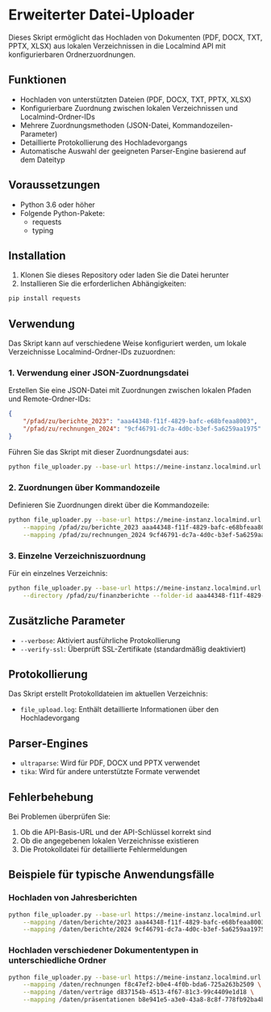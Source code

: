 # Erweiterter Datei-Uploader

Dieses Skript ermöglicht das Hochladen von Dokumenten (PDF, DOCX, TXT, PPTX, XLSX) aus lokalen Verzeichnissen in die Localmind API mit konfigurierbaren Ordnerzuordnungen.

## Funktionen

- Hochladen von unterstützten Dateien (PDF, DOCX, TXT, PPTX, XLSX) 
- Konfigurierbare Zuordnung zwischen lokalen Verzeichnissen und Localmind-Ordner-IDs
- Mehrere Zuordnungsmethoden (JSON-Datei, Kommandozeilen-Parameter)
- Detaillierte Protokollierung des Hochladevorgangs
- Automatische Auswahl der geeigneten Parser-Engine basierend auf dem Dateityp

## Voraussetzungen

- Python 3.6 oder höher
- Folgende Python-Pakete:
  - requests
  - typing

## Installation

1. Klonen Sie dieses Repository oder laden Sie die Datei herunter
2. Installieren Sie die erforderlichen Abhängigkeiten:

```bash
pip install requests
```

## Verwendung

Das Skript kann auf verschiedene Weise konfiguriert werden, um lokale Verzeichnisse Localmind-Ordner-IDs zuzuordnen:

### 1. Verwendung einer JSON-Zuordnungsdatei

Erstellen Sie eine JSON-Datei mit Zuordnungen zwischen lokalen Pfaden und Remote-Ordner-IDs:

```json
{
    "/pfad/zu/berichte_2023": "aaa44348-f11f-4829-bafc-e68bfeaa8003",
    "/pfad/zu/rechnungen_2024": "9cf46791-dc7a-4d0c-b3ef-5a6259aa1975"
}
```

Führen Sie das Skript mit dieser Zuordnungsdatei aus:

```bash
python file_uploader.py --base-url https://meine-instanz.localmind.url --api-key IHR_API_SCHLÜSSEL --mapping-file zuordnungen.json
```

### 2. Zuordnungen über Kommandozeile

Definieren Sie Zuordnungen direkt über die Kommandozeile:

```bash
python file_uploader.py --base-url https://meine-instanz.localmind.url --api-key IHR_API_SCHLÜSSEL \
    --mapping /pfad/zu/berichte_2023 aaa44348-f11f-4829-bafc-e68bfeaa8003 \
    --mapping /pfad/zu/rechnungen_2024 9cf46791-dc7a-4d0c-b3ef-5a6259aa1975
```

### 3. Einzelne Verzeichniszuordnung

Für ein einzelnes Verzeichnis:

```bash
python file_uploader.py --base-url https://meine-instanz.localmind.url --api-key IHR_API_SCHLÜSSEL \
    --directory /pfad/zu/finanzberichte --folder-id aaa44348-f11f-4829-bafc-e68bfeaa8003
```

## Zusätzliche Parameter

- `--verbose`: Aktiviert ausführliche Protokollierung
- `--verify-ssl`: Überprüft SSL-Zertifikate (standardmäßig deaktiviert)

## Protokollierung

Das Skript erstellt Protokolldateien im aktuellen Verzeichnis:
- `file_upload.log`: Enthält detaillierte Informationen über den Hochladevorgang

## Parser-Engines

- `ultraparse`: Wird für PDF, DOCX und PPTX verwendet
- `tika`: Wird für andere unterstützte Formate verwendet

## Fehlerbehebung

Bei Problemen überprüfen Sie:
1. Ob die API-Basis-URL und der API-Schlüssel korrekt sind
2. Ob die angegebenen lokalen Verzeichnisse existieren
3. Die Protokolldatei für detaillierte Fehlermeldungen

## Beispiele für typische Anwendungsfälle

### Hochladen von Jahresberichten

```bash
python file_uploader.py --base-url https://meine-instanz.localmind.url --api-key IHR_API_SCHLÜSSEL \
    --mapping /daten/berichte/2023 aaa44348-f11f-4829-bafc-e68bfeaa8003 \
    --mapping /daten/berichte/2024 9cf46791-dc7a-4d0c-b3ef-5a6259aa1975
```

### Hochladen verschiedener Dokumententypen in unterschiedliche Ordner

```bash
python file_uploader.py --base-url https://meine-instanz.localmind.url --api-key IHR_API_SCHLÜSSEL \
    --mapping /daten/rechnungen f8c47ef2-b0e4-4f0b-bda6-725a263b2509 \
    --mapping /daten/verträge d837154b-4513-4f67-81c3-99c4409e1d18 \
    --mapping /daten/präsentationen b8e941e5-a3e0-43a8-8c8f-778fb92ba4bb
```
